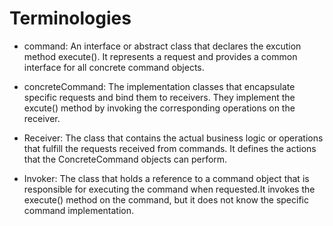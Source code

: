 # Terminologies

- command: An interface or abstract class that declares the excution method execute(). It represents a request and provides a common 
interface for all concrete command objects.

- concreteCommand: The implementation classes that encapsulate specific requests and bind them to receivers. They implement the excute() method by invoking the corresponding operations on the receiver.

- Receiver: The class that contains the actual business logic or operations that fulfill the requests received from commands. It defines the actions that the ConcreteCommand objects can perform.

- Invoker: The class that holds a reference to a command object that is responsible for executing the command when requested.It invokes the execute() method on the command, but it does not know the specific command implementation.